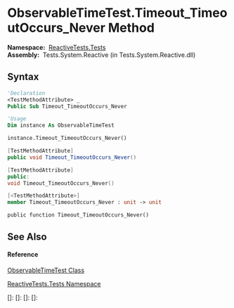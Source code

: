 # ObservableTimeTest.Timeout\_TimeoutOccurs\_Never Method

**Namespace:**  [ReactiveTests.Tests](ReactiveTests.Tests\ReactiveTests.Tests.md)  
**Assembly:**  Tests.System.Reactive (in Tests.System.Reactive.dll)

## Syntax

```vb
'Declaration
<TestMethodAttribute> _
Public Sub Timeout_TimeoutOccurs_Never
```

```vb
'Usage
Dim instance As ObservableTimeTest

instance.Timeout_TimeoutOccurs_Never()
```

```csharp
[TestMethodAttribute]
public void Timeout_TimeoutOccurs_Never()
```

```c++
[TestMethodAttribute]
public:
void Timeout_TimeoutOccurs_Never()
```

```fsharp
[<TestMethodAttribute>]
member Timeout_TimeoutOccurs_Never : unit -> unit 
```

```jscript
public function Timeout_TimeoutOccurs_Never()
```

## See Also

#### Reference

[ObservableTimeTest Class](ObservableTimeTest\ObservableTimeTest.md)

[ReactiveTests.Tests Namespace](ReactiveTests.Tests\ReactiveTests.Tests.md)

[]: 
[]: 
[]: 
[]: 